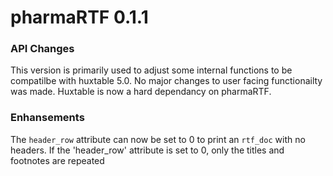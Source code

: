 # pharmaRTF 0.1.1

### API Changes
This version is primarily used to adjust some internal functions to be
compatilbe with huxtable 5.0. No major changes to user facing functionailty was made.
Huxtable is now a hard dependancy on pharmaRTF.

### Enhansements
The `header_row` attribute can now be set to 0 to print an `rtf_doc` with no headers. If the 'header_row' attribute is set to 
0, only the titles and footnotes are repeated 
